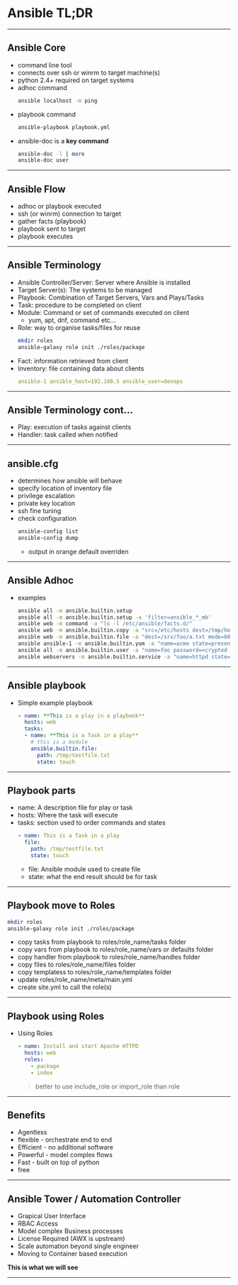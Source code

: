 # Ansible TL;DR

---

## Ansible Core

- command line tool
- connects over ssh or winrm to target machine(s)
- python 2.4+ required on target systems
- adhoc command
  ```bash
  ansible localhost -m ping
  ```
- playbook command
  ```bash
  ansible-playbook playbook.yml
  ```
- ansible-doc is a **key command**
  ```bash
  ansible-doc -l | more
  ansible-doc user
  ```

---

## Ansible Flow

- adhoc or playbook executed
- ssh (or winrm) connection to target
- gather facts (playbook)
- playbook sent to target
- playbook executes

---

## Ansible Terminology

- Ansible Controller/Server: Server where Ansible is installed
- Target Server(s): The systems to be managed
- Playbook: Combination of Target Servers, Vars and Plays/Tasks
- Task: procedure to be completed on client
- Module: Command or set of commands executed on client
  - yum, apt, dnf, command etc...
- Role: way to organise tasks/files for reuse
  ```bash
  mkdir roles
  ansible-galaxy role init ./roles/package
  ```
- Fact: information retrieved from client
- Inventory: file containing data about clients
  ```yaml
  ansible-1 ansible_host=192.100.5 ansible_user=devops
  ```

---

## Ansible Terminology cont...

- Play: execution of tasks against clients
- Handler: task called when notified

---

## ansible.cfg

- determines how ansible will behave
- specify location of inventory file
- privilege escalation
- private key location
- ssh fine tuning
- check configuration
  ```bash
  ansible-config list
  ansible-config dump
  ```
  - output in orange default overriden

---

## Ansible Adhoc

- examples
  ```bash
  ansible all -m ansible.builtin.setup
  ansible all -m ansible.builtin.setup -a 'filter=ansible_*_mb'
  ansible web -m command -a "ls -l /etc/ansible/facts.d/"
  ansible web -m ansible.builtin.copy -a "src=/etc/hosts dest=/tmp/hosts"
  ansible web -m ansible.builtin.file -a "dest=/srv/foo/a.txt mode=600"
  ansible ansible-1 -m ansible.builtin.yum -a "name=acme state=present"
  ansible all -m ansible.builtin.user -a "name=foo password=<crypted password here>"
  ansible webservers -m ansible.builtin.service -a "name=httpd state=started"
  ```

---

## Ansible playbook

- Simple example playbook
  ```yaml
  - name: **This is a play in a playbook**
    hosts: web
    tasks:
    - name: **This is a Task in a play**
      # this is a module
      ansible.builtin.file:
        path: /tmp/testfile.txt
        state: touch
  ```

---

## Playbook parts

- name: A description file for play or task
- hosts: Where the task will execute
- tasks: section used to order commands and states
  ```yaml
  - name: This is a Task in a play
    file:
      path: /tmp/testfile.txt
      state: touch
  ```
  - file: Ansible module used to create file
  - state: what the end result should be for task

---

## Playbook move to Roles

```bash
mkdir roles
ansible-galaxy role init ./roles/package
```

- copy tasks from playbook to roles/role_name/tasks folder
- copy vars from playbook to roles/role_name/vars or defaults folder
- copy handler from playbook to roles/role_name/handles folder
- copy files to roles/role_name/files folder
- copy templatess to roles/role_name/templates folder
- update roles/role_name/meta/main.yml
- create site.yml to call the role(s)

---

## Playbook using Roles

- Using Roles
  ```yaml
  - name: Install and start Apache HTTPD
    hosts: web
    roles:
      - package
      - index
  ```
  > better to use include_role or import_role than role

---

## Benefits

- Agentless
- flexible - orchestrate end to end
- Efficient - no additional software
- Powerful - model complex flows
- Fast - built on top of python
- free

---

## Ansible Tower / Automation Controller

- Grapical User Interface
- RBAC Access
- Model complex Business processes
- License Required (AWX is upstream)
- Scale automation beyond single engineer
- Moving to Container based execution

**This is what we will see**

---
